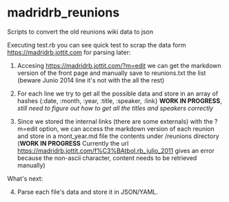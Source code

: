 # madridrb_reunions
Scripts to convert the old reunions wiki data to json

Executing test.rb you can see quick test to scrap the data form https://madridrb.jottit.com for parsing later:

1. Accesing https://madridrb.jottit.com/?m=edit we can get the markdown version of the front page and manually save to reunions.txt the list (beware  Junio 2014 line it's not with the all the rest)

2. For each line we try to get all the possible data and store in an array of hashes {:date, :month, :year, :title, :speaker, :link} 
**WORK IN PROGRESS**, *still need to figure out how to get all the titles and speakers correctly*

3. Since we stored the internal links (there are some externals) with the ?m=edit option, we can access the markdown version of each reunion and store in a mont_year.md file the contents under /reunions directory (**WORK IN PROGRESS** Currently the url https://madridrb.jottit.com/f%C3%BAtbol.rb_julio_2011 gives an error because the non-ascii character, content needs to be retrieved manually)

What's next:

4. Parse each file's data and store it in JSON/YAML.




